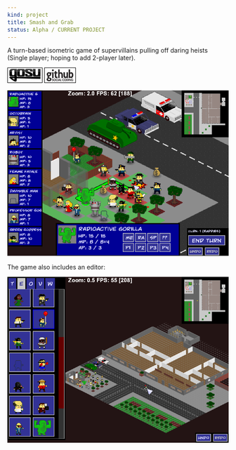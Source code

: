 ```yaml
---
kind: project
title: Smash and Grab
status: Alpha / CURRENT PROJECT
---
```


A turn-based isometric game of supervillains pulling off daring heists (Single player; hoping to add 2-player later).

[![Gosu forum](/images/libgosu.png)](http://www.libgosu.org/cgi-bin/mwf/topic_show.pl?tid=659 "Gosu forum")
[![Github project](/images/github.png)](https://github.com/Spooner/smash_and_grab "Github project")

![Screenshot of gameplay](/images/screenshots/smash_grab_17_zoc_new_eyes_and_font.png "Example gameplay")

The game also includes an editor:

![Screenshot of editor](/images/screenshots/smash_grab_18_newer_editor.png "Map editor")


